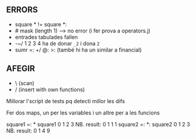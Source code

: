## ERRORS

+ square *  !=  square *:
+ \# mask (length 1) --> no error   (i fer prova a operators.j)
+ entrades tabulades fallen
+ -~/ 1 2 3 4 ha de donar `_2` i dona `2`
+ sumr =: +/ @: >:   (també hi ha un similar a financial)

## AFEGIR

+ \ (scan)
+ / (insert with own functions)


Millorar l'script de tests pq detecti millor les difs

Fer dos maps, un per les variables i un altre per a les funcions

square1 =: *
square1 0 1 2 3   NB. result:  0 1 1 1
square2 =: *:
square2 0 1 2 3   NB. result: 0 1 4 9